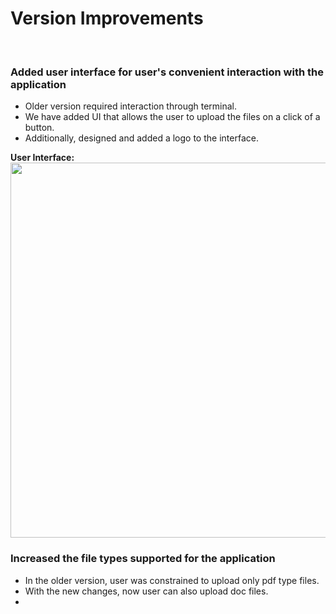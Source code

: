 <h1> Version Improvements</h1><br/>
<h3> Added user interface for user's convenient interaction with the application </h3>
<ul>
  <li> Older version required interaction through terminal.</li>
  <li> We have added UI that allows the user to upload the files on a click of a button.</li>
  <li> Additionally, designed and added a logo to the interface.</li>
</ul>
  <b> User Interface:</b>
  <img src = https://user-images.githubusercontent.com/32881355/140088347-8491f35b-172a-43d2-a6de-b0e399145052.png width="600"  /><br/>

<h3> Increased the file types supported for the application</h3>
<ul>
  <li> In the older version, user was constrained to upload only pdf type files.</li>
  <li> With the new changes, now user can also upload doc files. </li>
  <li> </li>
</ul>
